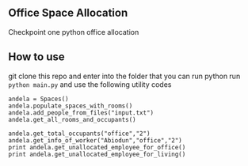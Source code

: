 ## Office Space Allocation
Checkpoint one python office allocation 
## How to use
git clone this repo and enter into the folder that you can run python
run ```python main.py```
and use the following utility codes

```
andela = Spaces()
andela.populate_spaces_with_rooms()
andela.add_people_from_files("input.txt")
andela.get_all_rooms_and_occupants()

andela.get_total_occupants("office","2")
andela.get_info_of_worker("Abiodun","office","2")
print andela.get_unallocated_employee_for_office()
print andela.get_unallocated_employee_for_living()
```
